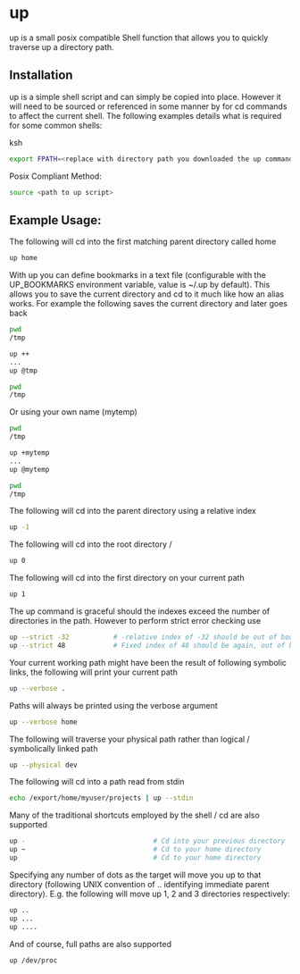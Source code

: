 # up
up is a small posix compatible Shell function that allows you to quickly traverse up a directory path.  

Installation
------------

up is a simple shell script and can simply be copied into place.  However it will need to be sourced or referenced in some manner by for cd commands to affect the current shell.  The following examples details what is required for some common shells:

ksh

```sh
export FPATH=<replace with directory path you downloaded the up command to>
```

Posix Compliant Method:

```sh
source <path to up script>
```

Example Usage:
--------------

The following will cd into the first matching parent directory called home
```sh
up home
```

With up you can define bookmarks in a text file (configurable with the UP_BOOKMARKS environment variable, value is ~/.up by default). This allows you to save the current directory and cd to it much like how an alias works. For example the following saves the current directory and later goes back
```sh
pwd
/tmp

up ++
...
up @tmp

pwd
/tmp
```

Or using your own name (mytemp)
```sh
pwd
/tmp

up +mytemp
...
up @mytemp

pwd
/tmp
```

The following will cd into the parent directory using a relative index
```sh
up -1
```

The following will cd into the root directory /
```sh
up 0
```

The following will cd into the first directory on your current path
```sh
up 1
```

The up command is graceful should the indexes exceed the number of directories in the path.  However to perform strict error checking use
```sh
up --strict -32           # -relative index of -32 should be out of bounds
up --strict 48            # Fixed index of 48 should be again, out of bounds
```

Your current working path might have been the result of following symbolic links, the following will print your current path
```sh
up --verbose .
```

Paths will always be printed using the verbose argument
```sh
up --verbose home
```

The following will traverse your physical path rather than logical / symbolically linked path
```sh
up --physical dev
```

The following will cd into a path read from stdin
```sh
echo /export/home/myuser/projects | up --stdin
```

Many of the traditional shortcuts employed by the shell / cd are also supported
```sh
up -                                # Cd into your previous directory
up ~                                # Cd to your home directory
up                                  # Cd to your home directory
```

Specifying any number of dots as the target will move you up to that directory (following UNIX convention of .. identifying immediate parent directory).  E.g. the following will move up 1, 2 and 3 directories respectively:
```sh
up ..
up ...
up ....
```

And of course, full paths are also supported
```sh
up /dev/proc
```
